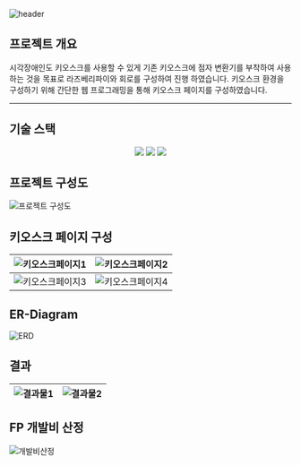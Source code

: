 ![header](https://capsule-render.vercel.app/api?type=Waving&color=58BFA2&fontColor=FFFFFF&height=300&text=kiosk%20braille%20translator)


## 프로젝트 개요
시각장애인도 키오스크를 사용할 수 있게 기존 키오스크에 점자 변환기를 부착하여 사용하는 것을 목표로 라즈베리파이와 회로를 구성하여 진행 하였습니다. 키오스크 환경을 구성하기 위해 간단한 웹 프로그래밍을 통해 키오스크 페이지를 구성하였습니다.
- - -


## 기술 스택
<div align=center> 
  <img src="https://img.shields.io/badge/html5-E34F26?style=for-the-badge&logo=html5&logoColor=white"> 
  <img src="https://img.shields.io/badge/css3-1572B6?style=for-the-badge&logo=css3&logoColor=white">
  <img src="https://img.shields.io/badge/javascript-F7DF1E?style=for-the-badge&logo=javascript&logoColor=white"> 
  <br>
</div>


## 프로젝트 구성도
![프로젝트 구성도](https://github.com/juhyuk24/Capstone/assets/102583124/9bf235d1-b6c3-4d8a-a3b8-ee774e6dc788)


## 키오스크 페이지 구성
![키오스크페이지1](https://github.com/juhyuk24/Kiosk-Braille/assets/102583124/d6333ee2-60b9-46c3-813c-a65c3363f2aa) | ![키오스크페이지2](https://github.com/juhyuk24/Kiosk-Braille/assets/102583124/cc298990-a5d7-4150-b17d-48520e8a9a87)
---| ---|
![키오스크페이지3](https://github.com/juhyuk24/Kiosk-Braille/assets/102583124/af9fb1f2-3be3-4cb8-b060-d7c7a4e6cdf5) | ![키오스크페이지4](https://github.com/juhyuk24/Kiosk-Braille/assets/102583124/0f853cbc-30c5-4db8-ad67-b18406b2976a)

## ER-Diagram
![ERD](https://github.com/juhyuk24/Capstone/assets/102583124/47cabd1a-4bba-48ce-aeba-d439788943db)


## 결과
![결과물1](https://github.com/juhyuk24/Capstone/assets/102583124/f101c4b8-568a-4bfa-b14f-2dbc14c0b34f) | ![결과물2](https://github.com/juhyuk24/Capstone/assets/102583124/3bd571ba-e02f-490e-8586-3b68085fa38f)
---| ---|

## FP 개발비 산정
![개발비산정](https://github.com/juhyuk24/Kiosk-Braille/assets/102583124/26ac4746-1208-47dd-baa3-418e2445d2ed)
